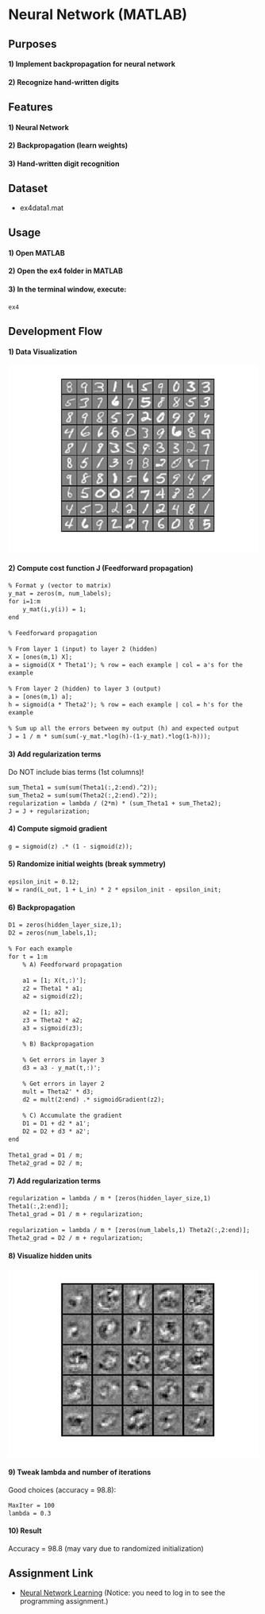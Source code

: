 # Neural Network (MATLAB)


## Purposes
#### 1) Implement backpropagation for neural network
#### 2) Recognize hand-written digits


## Features
#### 1) Neural Network
#### 2) Backpropagation (learn weights)
#### 3) Hand-written digit recognition


## Dataset
- ex4data1.mat


## Usage
#### 1) Open MATLAB
#### 2) Open the ex4 folder in MATLAB
#### 3) In the terminal window, execute:  
```
ex4
```


## Development Flow
#### 1) Data Visualization
![Input images](img/data-visualization.jpg)
#### 2) Compute cost function J (Feedforward propagation)
```
% Format y (vector to matrix)
y_mat = zeros(m, num_labels);
for i=1:m
    y_mat(i,y(i)) = 1;
end

% Feedforward propagation

% From layer 1 (input) to layer 2 (hidden)
X = [ones(m,1) X];
a = sigmoid(X * Theta1'); % row = each example | col = a's for the example

% From layer 2 (hidden) to layer 3 (output)
a = [ones(m,1) a];
h = sigmoid(a * Theta2'); % row = each example | col = h's for the example

% Sum up all the errors between my output (h) and expected output
J = 1 / m * sum(sum(-y_mat.*log(h)-(1-y_mat).*log(1-h)));
```
#### 3) Add regularization terms
Do NOT include bias terms (1st columns)!  
```
sum_Theta1 = sum(sum(Theta1(:,2:end).^2));
sum_Theta2 = sum(sum(Theta2(:,2:end).^2));
regularization = lambda / (2*m) * (sum_Theta1 + sum_Theta2);
J = J + regularization;
```
#### 4) Compute sigmoid gradient
```
g = sigmoid(z) .* (1 - sigmoid(z));
```
#### 5) Randomize initial weights (break symmetry)
```
epsilon_init = 0.12;
W = rand(L_out, 1 + L_in) * 2 * epsilon_init - epsilon_init;
```
#### 6) Backpropagation
```
D1 = zeros(hidden_layer_size,1);
D2 = zeros(num_labels,1);

% For each example
for t = 1:m
    % A) Feedforward propagation

    a1 = [1; X(t,:)'];
    z2 = Theta1 * a1;
    a2 = sigmoid(z2);

    a2 = [1; a2];
    z3 = Theta2 * a2;
    a3 = sigmoid(z3);

    % B) Backpropagation

    % Get errors in layer 3
    d3 = a3 - y_mat(t,:)';
    
    % Get errors in layer 2
    mult = Theta2' * d3;
    d2 = mult(2:end) .* sigmoidGradient(z2);
    
    % C) Accumulate the gradient
    D1 = D1 + d2 * a1';
    D2 = D2 + d3 * a2';
end

Theta1_grad = D1 / m;
Theta2_grad = D2 / m;
```
#### 7) Add regularization terms
```
regularization = lambda / m * [zeros(hidden_layer_size,1) Theta1(:,2:end)];
Theta1_grad = D1 / m + regularization;

regularization = lambda / m * [zeros(num_labels,1) Theta2(:,2:end)];
Theta2_grad = D2 / m + regularization;
```
#### 8) Visualize hidden units
![Hidden Units](img/hidden-units.jpg)
#### 9) Tweak lambda and number of iterations
Good choices (accuracy = 98.8):
```
MaxIter = 100
lambda = 0.3
```
#### 10) Result
Accuracy = 98.8 (may vary due to randomized initialization)

## Assignment Link
- [Neural Network Learning](https://www.coursera.org/learn/machine-learning/programming/AiHgN/neural-network-learning) 
(Notice: you need to log in to see the programming assignment.)
